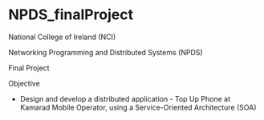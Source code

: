 NPDS_finalProject
==============

 National College of Ireland (NCI)

 Networking Programming and Distributed Systems (NPDS)
 
 Final Project

 Objective
  - Design and develop a distributed application - Top Up Phone at Kamarad Mobile Operator, using a Service-Oriented Architecture (SOA)